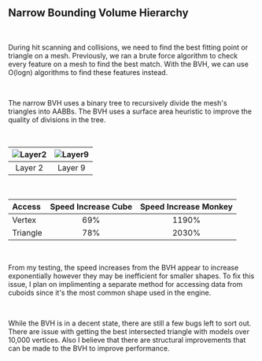 ## Narrow Bounding Volume Hierarchy

&nbsp;

During hit scanning and collisions, we need to find the best fitting point or triangle on a mesh. Previously, we ran a brute force algorithm to check every feature on a mesh to find the best match. With the BVH, we can use O(logn) algorithms to find these features instead. 

&nbsp;

The narrow BVH uses a binary tree to recursively divide the mesh's triangles into AABBs. The BVH uses a surface area heuristic to improve the quality of divisions in the tree.

&nbsp;

| ![Layer2](../src/lib/images/devlogs/narrow_bvh/L2.png) | ![Layer9](../src/lib/images/devlogs/narrow_bvh/L9.png) |
| :----------------------------------------------------: | :----------------------------------------------------: |
| Layer 2                                                | Layer 9                                                |

&nbsp;

| Access   | Speed Increase Cube | Speed Increase Monkey |
| :------- | :-----------------: | :-------------------: |
| Vertex   | 69%                 | 1190%                 |
| Triangle | 78%                 | 2030%                 |

&nbsp;

From my testing, the speed increases from the BVH appear to increase exponentially however they may be inefficient for smaller shapes. To fix this issue, I plan on implimenting a separate method for accessing data from cuboids since it's the most common shape used in the engine. 

&nbsp;

While the BVH is in a decent state, there are still a few bugs left to sort out. There are issue with getting the best intersected triangle with models over 10,000 vertices. Also I believe that there are structural improvements that can be made to the BVH to improve performance. 